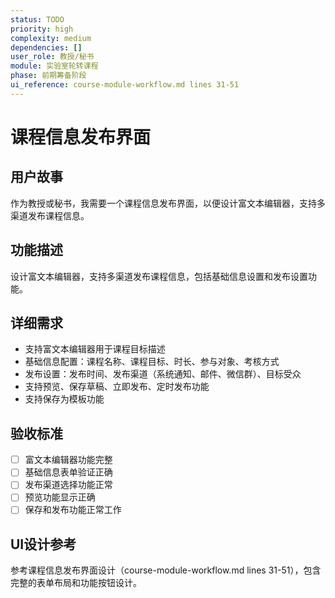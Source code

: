 ```yaml
---
status: TODO
priority: high
complexity: medium
dependencies: []
user_role: 教授/秘书
module: 实验室轮转课程
phase: 前期筹备阶段
ui_reference: course-module-workflow.md lines 31-51
---
```


# 课程信息发布界面

## 用户故事
作为教授或秘书，我需要一个课程信息发布界面，以便设计富文本编辑器，支持多渠道发布课程信息。

## 功能描述
设计富文本编辑器，支持多渠道发布课程信息，包括基础信息设置和发布设置功能。

## 详细需求
- 支持富文本编辑器用于课程目标描述
- 基础信息配置：课程名称、课程目标、时长、参与对象、考核方式
- 发布设置：发布时间、发布渠道（系统通知、邮件、微信群）、目标受众
- 支持预览、保存草稿、立即发布、定时发布功能
- 支持保存为模板功能

## 验收标准
- [ ] 富文本编辑器功能完整
- [ ] 基础信息表单验证正确
- [ ] 发布渠道选择功能正常
- [ ] 预览功能显示正确
- [ ] 保存和发布功能正常工作

## UI设计参考
参考课程信息发布界面设计（course-module-workflow.md lines 31-51），包含完整的表单布局和功能按钮设计。